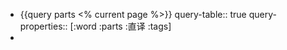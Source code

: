 - {{query parts <% current page %>}}
  query-table:: true
  query-properties:: [:word :parts :直译 :tags]
-